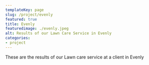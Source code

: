 ```yaml
---
templateKey: page
slug: /project/evenly
featured: true
title: Evenly
featuredimage: ./evenly.jpeg
alt: Results of our Lawn Care Service in Evenly
categories:
- project
---
```

These are the results of our Lawn care service at a client in Evenly


